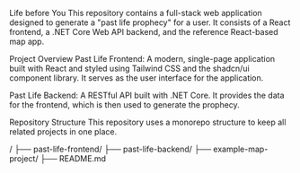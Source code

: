 Life before You
This repository contains a full-stack web application designed to generate a "past life prophecy" for a user. It consists of a React frontend, a .NET Core Web API backend, and the reference React-based map app.

Project Overview
Past Life Frontend: A modern, single-page application built with React and styled using Tailwind CSS and the shadcn/ui component library. It serves as the user interface for the application.

Past Life Backend: A RESTful API built with .NET Core. It provides the data for the frontend, which is then used to generate the prophecy.

Repository Structure
This repository uses a monorepo structure to keep all related projects in one place.

/
├── past-life-frontend/
├── past-life-backend/
├── example-map-project/
├── README.md

